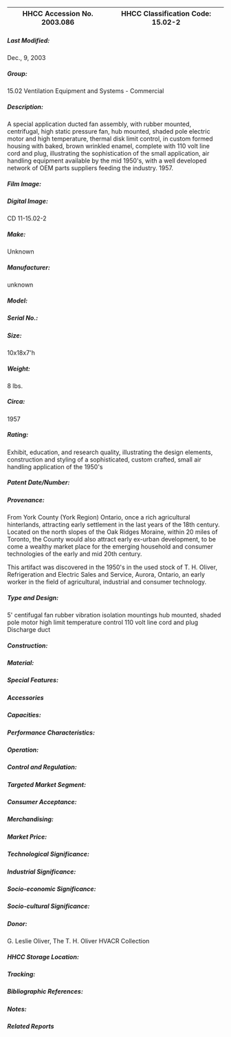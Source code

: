 | **HHCC Accession No. 2003.086** |**HHCC Classification Code:  15.02-2**|
| ----------- | ----------- |

##### Last Modified:
Dec., 9, 2003

##### Group:
15.02 Ventilation Equipment and Systems - Commercial

##### Description:
A special application ducted fan assembly, with rubber mounted, centrifugal, high static pressure fan, hub mounted, shaded pole electric motor  and high temperature, thermal disk limit control, in custom formed housing with baked, brown wrinkled enamel, complete with 110 volt line cord and plug, illustrating the sophistication of the small application, air handling equipment available by the mid 1950's, with a well developed network of OEM parts suppliers feeding the industry. 1957.

##### Film Image:


##### Digital Image:
CD 11-15.02-2

##### Make:
Unknown

##### Manufacturer:
unknown

##### Model:


##### Serial No.:


##### Size:
10x18x7'h

##### Weight:
8 lbs.

##### Circa:
1957

##### Rating:
Exhibit, education, and research quality, illustrating the design elements, construction and styling of a sophisticated, custom crafted, small air handling application of the 1950's

##### Patent Date/Number:


##### Provenance:
From York County (York Region) Ontario, once a rich agricultural hinterlands, attracting early settlement in the last years of the 18th century. Located on the north slopes of the Oak Ridges Moraine, within 20 miles of Toronto, the County would also attract early ex-urban development, to be come a wealthy market place for the emerging household and consumer technologies of the early and mid 20th century. 

This artifact was discovered in the 1950's in the used stock of T. H. Oliver, Refrigeration and Electric Sales and Service, Aurora, Ontario, an early worker in the field of agricultural, industrial and consumer technology.

##### Type and Design:
5' centifugal fan
rubber vibration isolation mountings
hub mounted, shaded pole motor
high limit temperature control
110 volt line cord and plug
Discharge duct

##### Construction:


##### Material:


##### Special Features:


##### Accessories


##### Capacities:


##### Performance Characteristics:


##### Operation:


##### Control and Regulation:


##### Targeted Market Segment:


##### Consumer Acceptance:


##### Merchandising:


##### Market Price:


##### Technological Significance:


##### Industrial Significance:


##### Socio-economic Significance:


##### Socio-cultural Significance:


##### Donor:
G. Leslie Oliver, The T. H. Oliver HVACR Collection

##### HHCC Storage Location:


##### Tracking:


##### Bibliographic References:


##### Notes:


##### Related Reports


